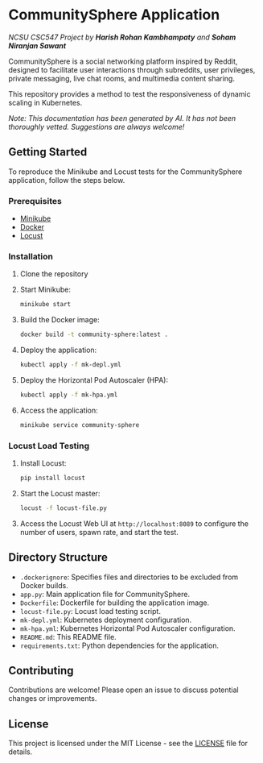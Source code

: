 # CommunitySphere Application
_NCSU CSC547 Project by **Harish Rohan Kambhampaty** and **Soham Niranjan Sawant**_

CommunitySphere is a social networking platform inspired by Reddit, designed to facilitate user interactions through subreddits, user privileges, private messaging, live chat rooms, and multimedia content sharing.

This repository provides a method to test the responsiveness of dynamic scaling in Kubernetes.

_Note: This documentation has been generated by AI. It has not been thoroughly vetted. Suggestions are always welcome!_

## Getting Started

To reproduce the Minikube and Locust tests for the CommunitySphere application, follow the steps below.

### Prerequisites

- [Minikube](https://minikube.sigs.k8s.io/docs/start/)
- [Docker](https://www.docker.com/get-started)
- [Locust](https://locust.io/)

### Installation

1. Clone the repository
2. Start Minikube:

    ```bash
    minikube start
    ```

3. Build the Docker image:

    ```bash
    docker build -t community-sphere:latest .
    ```

4. Deploy the application:

    ```bash
    kubectl apply -f mk-depl.yml
    ```

5. Deploy the Horizontal Pod Autoscaler (HPA):

    ```bash
    kubectl apply -f mk-hpa.yml
    ```

6. Access the application:

    ```bash
    minikube service community-sphere
    ```

### Locust Load Testing

1. Install Locust:

    ```bash
    pip install locust
    ```

2. Start the Locust master:

    ```bash
    locust -f locust-file.py
    ```

3. Access the Locust Web UI at `http://localhost:8089` to configure the number of users, spawn rate, and start the test.

## Directory Structure

- `.dockerignore`: Specifies files and directories to be excluded from Docker builds.
- `app.py`: Main application file for CommunitySphere.
- `Dockerfile`: Dockerfile for building the application image.
- `locust-file.py`: Locust load testing script.
- `mk-depl.yml`: Kubernetes deployment configuration.
- `mk-hpa.yml`: Kubernetes Horizontal Pod Autoscaler configuration.
- `README.md`: This README file.
- `requirements.txt`: Python dependencies for the application.

## Contributing

Contributions are welcome! Please open an issue to discuss potential changes or improvements.

## License

This project is licensed under the MIT License - see the [LICENSE](LICENSE) file for details.
